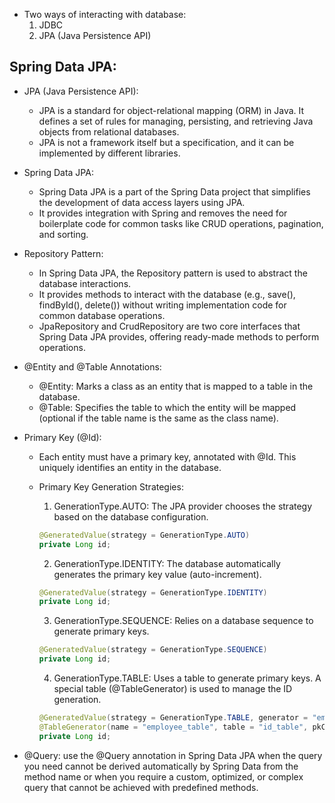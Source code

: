 - Two ways of interacting with database:
    1. JDBC 
    2. JPA (Java Persistence API)

## Spring Data JPA:

- JPA (Java Persistence API):
    - JPA is a standard for object-relational mapping (ORM) in Java. It defines a set of rules for managing, persisting, and retrieving Java objects from relational databases.
    - JPA is not a framework itself but a specification, and it can be implemented by different libraries.

- Spring Data JPA:
    - Spring Data JPA is a part of the Spring Data project that simplifies the development of data access layers using JPA.
    - It provides integration with Spring and removes the need for boilerplate code for common tasks like CRUD operations, pagination, and sorting.

- Repository Pattern:
    - In Spring Data JPA, the Repository pattern is used to abstract the database interactions.
    - It provides methods to interact with the database (e.g., save(), findById(), delete()) without writing implementation code for common database operations.
    - JpaRepository and CrudRepository are two core interfaces that Spring Data JPA provides, offering ready-made methods to perform operations.

- @Entity and @Table Annotations:
    - @Entity: Marks a class as an entity that is mapped to a table in the database.
    - @Table: Specifies the table to which the entity will be mapped (optional if the table name is the same as the class name).

- Primary Key (@Id):
    - Each entity must have a primary key, annotated with @Id. This uniquely identifies an entity in the database.

    - Primary Key Generation Strategies:

        1. GenerationType.AUTO: The JPA provider chooses the strategy based on the database configuration.
        ```Java
        @GeneratedValue(strategy = GenerationType.AUTO)
        private Long id;
        ```

        2. GenerationType.IDENTITY: The database automatically generates the primary key value (auto-increment).
        ```Java
        @GeneratedValue(strategy = GenerationType.IDENTITY)
        private Long id;
        ```

        3. GenerationType.SEQUENCE: Relies on a database sequence to generate primary keys.
        ```Java
        @GeneratedValue(strategy = GenerationType.SEQUENCE)
        private Long id;
        ```

        4. GenerationType.TABLE: Uses a table to generate primary keys. A special table (@TableGenerator) is used to manage the ID generation.
        ```Java
        @GeneratedValue(strategy = GenerationType.TABLE, generator = "employee_table")
        @TableGenerator(name = "employee_table", table = "id_table", pkColumnName = "entity_name", valueColumnName = "next_id", allocationSize = 1)
        private Long id;
        ```
- @Query: use the @Query annotation in Spring Data JPA when the query you need cannot be derived automatically by Spring Data from the method name or when you require a custom, optimized, or complex query that cannot be achieved with predefined methods.